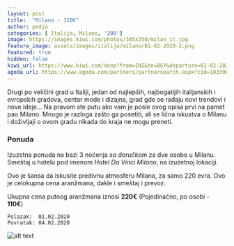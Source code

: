 ```yaml
---
layout: post
title:  "Milano - 110€"
author: pedja
categories: [ Italija, Milano, '200']
image: https://images.kiwi.com/photos/385x250/milan_it.jpg 
feature_image: assets/images/italija/milano/01-02-2020-2.png
featured: true
hidden: false
kiwi_url: https://www.kiwi.com/deep?from=INI&to=BGY&departure=01-02-2020&return=04-02-2020&flightsId=238f25584775000077b1fb16_0%7C2558238f477800000499a545_0&price=53&passengers=2&affilid=pavle93odyssey&lang=en&currency=EUR&booking_token=AgMli9I7WLmB5iVx7XBoJDwm18YIF8yQSKKshlfFYMKHQzCWUGigwZErWKkW4b4Qa4NfRDuTQKMzEuPZR_LtLlPyc3UVmmPxAYn8KAI6Wv01MVRQ8eujmGrv87oxNgPIxmzk5lBcdUPrg5eGUII8HWLRVYqA0x-jgXz8-6OO4dtZ8eT0403TmBR7Dnn4EZPXQ96sRIURAjm8TJ376tRgx_taz1Qs3o7ILTanCutfyDm5D0BXD2IGQ7IpXT1TWwuhyNg4H5TAuXfC1F9Ss8Dn9w2S46T8-Cw0rxZ2sZZt0AA5o_QhZwp9m82ChGXqUWPe2qF0zhZo4ns6ff6pQV7t3rh4MumGEwmHRNN6CNHdWTtFRoFCDQGXByGFH4FEz1ODoA2OS0JNN1QlN24w29lXlv4k8Cc0sKyX-znVbAv7oE664m2TP-rPiyX8knlWGL0gp0KfnorZ8wkMPlxFHzuUTS0T20kgoIZcmD5yjjFSVVvDvUGXcoL5bHmBhKsFnNXuCZyiG660aDLfArdFDYoVkmb3Bb5TvGOBip9eGSdvCUp8=
agoda_url: https://www.agoda.com/partners/partnersearch.aspx?cid=1833963&hid=861592&currency=USD&checkin=2020-02-01&checkout=2020-02-04&NumberofAdults=2&NumberofChildren=0&Rooms=1&pcs=6
---
```


Drugi po veličini grad u Italiji, jedan od najlepših, najbogatijih italijanskih i evropskih gradova, centar mode i dizajna, grad gde se rađaju novi trendovi i nove ideje… Na pravom ste putu ako vam je posle ovog opisa prvi na pamet pao Milano. Mnogo je razloga zašto ga posetiti, ali se lična iskustva o Milanu i doživljaji o ovom gradu nikada do kraja ne mogu preneti.

### Ponuda
Izuzetna ponuda na bazi 3 noćenja *sa doručkom* za dve osobe u Milanu. Smeštaj u hotelu pod imenom *Hotel Da Vinci Milano*, na izuzetnoj lokaciji.

Ovo je šansa da iskusite predivnu atmosferu Milana, za samo 220 evra. Ovo je celokupna cena aranžmana, dakle i smeštaj i prevoz.

Ukupna cena putnog aranžmana iznosi **220€** (Pojedinačno, po osobi - **110€**)

```
Polazak:  01.02.2020
Povratak: 04.02.2020
```

![alt text]( http://pix6.agoda.net/hotelImages/861/861592/861592_15083115500035434525.jpg?s=800x600 "Milano smestaj")


